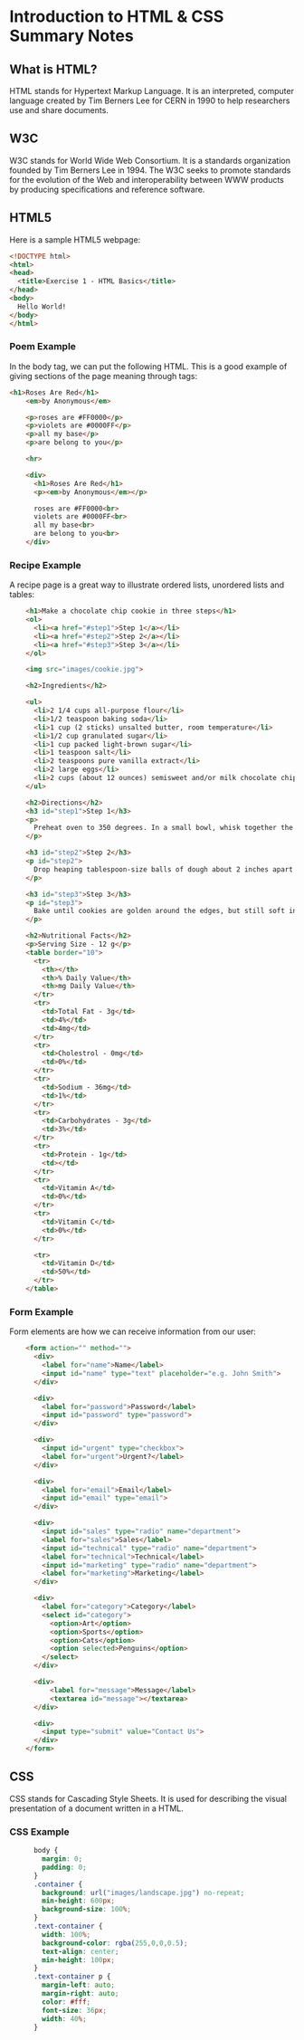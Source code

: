 # Introduction to HTML & CSS Summary Notes

## What is HTML?
HTML stands for Hypertext Markup Language.  It is an interpreted, computer language created by Tim Berners Lee for CERN in 1990 to help researchers use and share documents.

## W3C
W3C stands for World Wide Web Consortium.  It is a standards organization founded by Tim Berners Lee in 1994.  The W3C seeks to promote standards for the evolution of the Web and interoperability between WWW products by producing specifications and reference software.

## HTML5
Here is a sample HTML5 webpage:
```html
<!DOCTYPE html>
<html>
<head>
  <title>Exercise 1 - HTML Basics</title>
</head>
<body>
  Hello World!
</body>
</html>
```

### Poem Example
In the body tag, we can put the following HTML.  This is a good example of giving sections of the page meaning through tags:
```html
<h1>Roses Are Red</h1>
    <em>by Anonymous</em>

    <p>roses are #FF0000</p>
    <p>violets are #0000FF</p>
    <p>all my base</p>
    <p>are belong to you</p>

    <hr>

    <div>
      <h1>Roses Are Red</h1>
      <p><em>by Anonymous</em></p>

      roses are #FF0000<br>
      violets are #0000FF<br>
      all my base<br>
      are belong to you<br>
    </div>
```
### Recipe Example
A recipe page is a great way to illustrate ordered lists, unordered lists and tables:
```html
    <h1>Make a chocolate chip cookie in three steps</h1>
    <ol>
      <li><a href="#step1">Step 1</a></li>
      <li><a href="#step2">Step 2</a></li>
      <li><a href="#step3">Step 3</a></li>
    </ol>

    <img src="images/cookie.jpg">

    <h2>Ingredients</h2>

    <ul>
      <li>2 1/4 cups all-purpose flour</li>
      <li>1/2 teaspoon baking soda</li>
      <li>1 cup (2 sticks) unsalted butter, room temperature</li>
      <li>1/2 cup granulated sugar</li>
      <li>1 cup packed light-brown sugar</li>
      <li>1 teaspoon salt</li>
      <li>2 teaspoons pure vanilla extract</li>
      <li>2 large eggs</li>
      <li>2 cups (about 12 ounces) semisweet and/or milk chocolate chips</li>
    </ul>

    <h2>Directions</h2>
    <h3 id="step1">Step 1</h3>
    <p>
      Preheat oven to 350 degrees. In a small bowl, whisk together the flour and baking soda; set aside. In the bowl of an electric mixer fitted with the paddle attachment, combine the butter with both sugars; beat on medium speed until light and fluffy. Reduce speed to low; add the salt, vanilla, and eggs. Beat until well mixed, about 1 minute. Add flour mixture; mix until just combined. Stir in the chocolate chips.
    </p>

    <h3 id="step2">Step 2</h3>
    <p id="step2">
      Drop heaping tablespoon-size balls of dough about 2 inches apart on baking sheets lined with parchment paper.
    </p>

    <h3 id="step3">Step 3</h3>
    <p id="step3">
      Bake until cookies are golden around the edges, but still soft in the center, 8 to 10 minutes. Remove from oven, and let cool on baking sheet 1 to 2 minutes. Transfer to a wire rack, and let cool completely. Store cookies in an airtight container at room temperature up to 1 week.
    </p>

    <h2>Nutritional Facts</h2>
    <p>Serving Size - 12 g</p>
    <table border="10">
      <tr>
        <th></th>
        <th>% Daily Value</th>
        <th>mg Daily Value</th>
      </tr>
      <tr>
        <td>Total Fat - 3g</td>
        <td>4%</td>
        <td>4mg</td>
      </tr>
      <tr>
        <td>Cholestrol - 0mg</td>
        <td>0%</td>
      </tr>
      <tr>
        <td>Sodium - 36mg</td>
        <td>1%</td>
      </tr>
      <tr>
        <td>Carbohydrates - 3g</td>
        <td>3%</td>
      </tr>
      <tr>
        <td>Protein - 1g</td>
        <td></td>
      </tr>
      <tr>
        <td>Vitamin A</td>
        <td>0%</td>
      </tr>
      <tr>
        <td>Vitamin C</td>
        <td>0%</td>
      </tr>

      <tr>
        <td>Vitamin D</td>
        <td>50%</td>
      </tr>
    </table>
```
### Form Example
Form elements are how we can receive information from our user:
```HTML
    <form action="" method="">
      <div>
        <label for="name">Name</label>
        <input id="name" type="text" placeholder="e.g. John Smith">
      </div>

      <div>
        <label for="password">Password</label>
        <input id="password" type="password">
      </div>

      <div>
        <input id="urgent" type="checkbox">
        <label for="urgent">Urgent?</label>
      </div>

      <div>
        <label for="email">Email</label>
        <input id="email" type="email">
      </div>

      <div>
        <input id="sales" type="radio" name="department">
        <label for="sales">Sales</label>
        <input id="technical" type="radio" name="department">
        <label for="technical">Technical</label>
        <input id="marketing" type="radio" name="department">
        <label for="marketing">Marketing</label>
      </div>

      <div>
        <label for="category">Category</label>
        <select id="category">
          <option>Art</option>
          <option>Sports</option>
          <option>Cats</option>
          <option selected>Penguins</option>
        </select>
      </div>

      <div>
          <label for="message">Message</label>
          <textarea id="message"></textarea>
      </div>

      <div>
        <input type="submit" value="Contact Us">
      </div>
    </form>
```

## CSS
CSS stands for Cascading Style Sheets. It is used for describing the visual presentation of a document written in a HTML.

### CSS Example
```css
      body {
        margin: 0;
        padding: 0;
      }
      .container {
        background: url("images/landscape.jpg") no-repeat;
        min-height: 600px;
        background-size: 100%;
      }
      .text-container {
        width: 100%;
        background-color: rgba(255,0,0,0.5);
        text-align: center;
        min-height: 100px;
      }
      .text-container p {
        margin-left: auto;
        margin-right: auto;
        color: #fff;
        font-size: 36px;
        width: 40%;
      }
```
